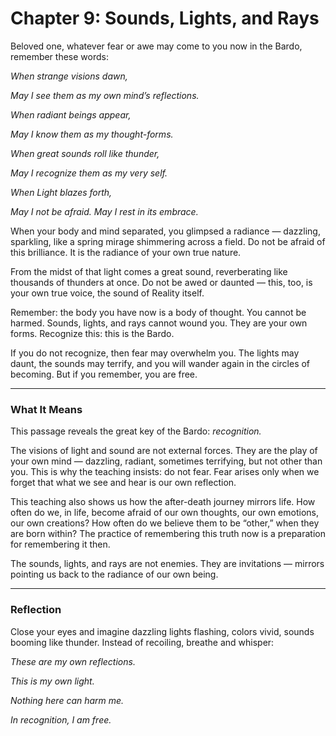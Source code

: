 # Chapter 9: Sounds, Lights, and Rays

Beloved one, whatever fear or awe may come to you now in the Bardo, remember these words:

*When strange visions dawn,*

*May I see them as my own mind’s reflections.*

*When radiant beings appear,*

*May I know them as my thought-forms.*

*When great sounds roll like thunder,*

*May I recognize them as my very self.*

*When Light blazes forth,*

*May I not be afraid. May I rest in its embrace.*

When your body and mind separated, you glimpsed a radiance — dazzling, sparkling, like a spring mirage shimmering across a field. Do not be afraid of this brilliance. It is the radiance of your own true nature.

From the midst of that light comes a great sound, reverberating like thousands of thunders at once. Do not be awed or daunted — this, too, is your own true voice, the sound of Reality itself.

Remember: the body you have now is a body of thought. You cannot be harmed. Sounds, lights, and rays cannot wound you. They are your own forms. Recognize this: this is the Bardo.

If you do not recognize, then fear may overwhelm you. The lights may daunt, the sounds may terrify, and you will wander again in the circles of becoming. But if you remember, you are free.

---

### What It Means

This passage reveals the great key of the Bardo: *recognition.*

The visions of light and sound are not external forces. They are the play of your own mind — dazzling, radiant, sometimes terrifying, but not other than you. This is why the teaching insists: do not fear. Fear arises only when we forget that what we see and hear is our own reflection.

This teaching also shows us how the after-death journey mirrors life. How often do we, in life, become afraid of our own thoughts, our own emotions, our own creations? How often do we believe them to be “other,” when they are born within? The practice of remembering this truth now is a preparation for remembering it then.

The sounds, lights, and rays are not enemies. They are invitations — mirrors pointing us back to the radiance of our own being.

---

### Reflection

Close your eyes and imagine dazzling lights flashing, colors vivid, sounds booming like thunder. Instead of recoiling, breathe and whisper:

*These are my own reflections.*

*This is my own light.*

*Nothing here can harm me.*

*In recognition, I am free.*

